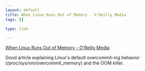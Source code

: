```yaml
--- 
layout: default
title: When Linux Runs Out of Memory - O'Reilly Media
tags: []

type: link

---
```

<a href="http://linuxdevcenter.com/pub/a/linux/2006/11/30/linux-out-of-memory.html">When Linux Runs Out of Memory - O'Reilly Media</a>

Good article explaining Linux's default overcommit-ing behavior (/proc/sys/vm/overcommit_memory) and the OOM killer.

